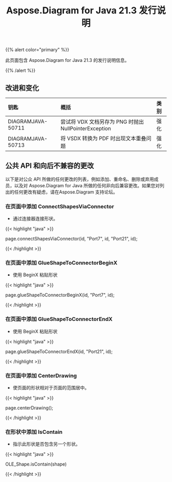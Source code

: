 ﻿---
title: Aspose.Diagram for Java 21.3 发行说明
type: docs
weight: 10
url: /zh/java/aspose-diagram-for-java-21-3-release-notes/
---
{{% alert color="primary" %}}

此页面包含 Aspose.Diagram for Java 21.3 的发行说明信息。

{{% /alert %}}
## **改进和变化**  ##

|**钥匙**|**概括**|**类别**|
|:- |:- |:- |
|DIAGRAMJAVA-50711|尝试将 VDX 文档另存为 PNG 时抛出 NullPointerException|强化|
|DIAGRAMJAVA-50713|将 VSDX 转换为 PDF 时出现文本重叠问题|强化|
## **公共 API 和向后不兼容的更改**
以下是对公众 API 所做的任何更改的列表，例如添加、重命名、删除或弃用成员，以及对 Aspose.Diagram for Java 所做的任何非向后兼容更改。如果您对列出的任何更改有疑虑，请在Aspose.Diagram 支持论坛。
### **在页面中添加 ConnectShapesViaConnector**
- 通过连接器连接形状。

{{< highlight "java" >}}

page.connectShapesViaConnector(id, "Port7", id, "Port21", id);

{{< /highlight >}}
### **在页面中添加 GlueShapeToConnectorBeginX**
- 使用 BeginX 粘贴形状



{{< highlight "java" >}}

page.glueShapeToConnectorBeginX(id, "Port7", id);

{{< /highlight >}}
### **在页面中添加 GlueShapeToConnectorEndX**
- 使用 BeginX 粘贴形状



{{< highlight "java" >}}

page.glueShapeToConnectorEndX(id, "Port21", id);

{{< /highlight >}}
### **在页面中添加 CenterDrawing**
- 使页面的形状相对于页面的范围居中。



{{< highlight "java" >}}

page.centerDrawing();

{{< /highlight >}}
### **在形状中添加 IsContain**
- 指示此形状是否包含另一个形状。



{{< highlight "java" >}}

OLE_Shape.isContain(shape)

{{< /highlight >}}